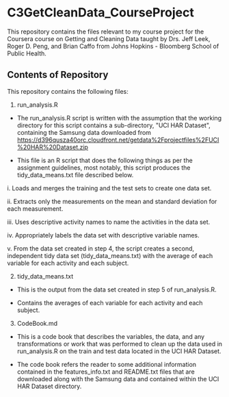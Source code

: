 # C3GetCleanData_CourseProject

This repository contains the files relevant to my course project for the Coursera course on Getting and Cleaning Data taught by Drs. Jeff Leek, Roger D. Peng, and Brian Caffo from Johns Hopkins - Bloomberg School of Public Health.

## Contents of Repository
This repository contains the following files:

1. run_analysis.R

- The run_analysis.R script is written with the assumption that the working directory for this script contains a sub-directory, "UCI HAR Dataset", containing the Samsung data downloaded from https://d396qusza40orc.cloudfront.net/getdata%2Fprojectfiles%2FUCI%20HAR%20Dataset.zip 

- This file is an R script that does the following things as per the assignment guidelines, most notably, this script produces the tidy_data_means.txt file described below.

i. Loads and merges the training and the test sets to create one data set.

ii. Extracts only the measurements on the mean and standard deviation for each measurement. 

iii. Uses descriptive activity names to name the activities in the data set.

iv. Appropriately labels the data set with descriptive variable names. 

v. From the data set created in step 4, the script creates a second, independent tidy data set (tidy_data_means.txt) with the average of each variable for each activity and each subject.

2. tidy_data_means.txt

- This is the output from the data set created in step 5 of run_analysis.R.

- Contains the averages of each variable for each activity and each subject.

3. CodeBook.md

- This is a code book that describes the variables, the data, and any transformations or work that was performed to clean up the data used in run_analysis.R on the train and test data located in the UCI HAR Dataset.

- The code book refers the reader to some additional information contained in the features_info.txt and README.txt files that are downloaded along with the Samsung data and contained within the UCI HAR Dataset directory.
